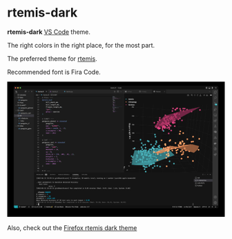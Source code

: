 # rtemis-dark

__rtemis-dark__ [VS Code](https://code.visualstudio.com/) theme.

The right colors in the right place, for the most part.

The preferred theme for [rtemis](https://github.com/egenn/rtemis).

Recommended font is Fira Code.

![rtemis-dark screenshot](https://github.com/egenn/rtemis-dark/raw/master/images/rtemis-dark.jpeg)

Also, check out the [Firefox rtemis dark theme](https://addons.mozilla.org/en-US/firefox/addon/rtemis-dark/)
